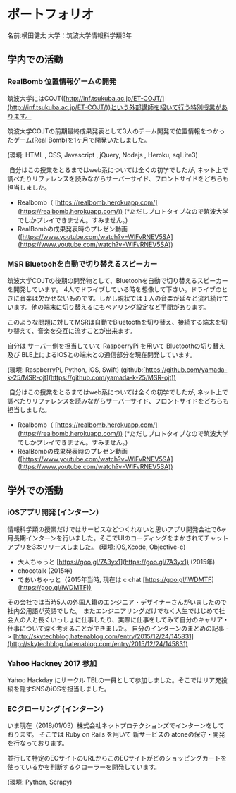 # ポートフォリオ
名前:横田健太
大学：筑波大学情報科学類3年

## 学内での活動

### RealBomb 位置情報ゲームの開発 
筑波大学にはCOJT([http://inf.tsukuba.ac.jp/ET-COJT/](http://inf.tsukuba.ac.jp/ET-COJT/))という外部講師を招いて行う特別授業があります。

筑波大学COJTの前期最終成果発表として3人のチーム開発で位置情報をつかったゲーム(Real Bomb)を1ヶ月で開発いたしました。

(環境: HTML , CSS, Javascript , jQuery, Nodejs , Heroku, sqlLite3)

 自分はこの授業をとるまではweb系については全くの初学でしたが, ネット上で調べたりリファレンスを読みながらサーバーサイド、フロントサイドをどちらも担当しました。


* Realbomb（ [https://realbomb.herokuapp.com/](https://realbomb.herokuapp.com/)) (*ただしプロトタイプなので筑波大学でしかプレイできません。すみません。)
* RealBombの成果発表時のプレゼン動画([https://www.youtube.com/watch?v=WlFvRNEV5SA](https://www.youtube.com/watch?v=WlFvRNEV5SA))

### MSR Bluetoohを自動で切り替えるスピーカー 
筑波大学COJTの後期の開発物として、Bluetoohを自動で切り替えるスピーカーを開発しています。
4人でドライブしている時を想像して下さい。ドライブのときに音楽は欠かせないものです。しかし現状では１人の音楽が延々と流れ続けています。他の端末に切り替えるにもペアリング設定など手間があります。

このような問題に対してMSRは自動でBluetoothを切り替え、接続する端末を切り替えて、音楽を交互に流すことが出来ます。

自分は サーバー側を担当していて RaspberryPi を用いて Bluetoothの切り替え 及び BLE上によるiOSとの端末との通信部分を現在開発しています。

(環境: RaspberryPi, Python, iOS, Swift)
(github:[https://github.com/yamada-k-25/MSR-ojt](https://github.com/yamada-k-25/MSR-ojt)) 

 自分はこの授業をとるまではweb系については全くの初学でしたが, ネット上で調べたりリファレンスを読みながらサーバーサイド、フロントサイドをどちらも担当しました。


* Realbomb（ [https://realbomb.herokuapp.com/](https://realbomb.herokuapp.com/)) (*ただしプロトタイプなので筑波大学でしかプレイできません。すみません。)
* RealBombの成果発表時のプレゼン動画([https://www.youtube.com/watch?v=WlFvRNEV5SA](https://www.youtube.com/watch?v=WlFvRNEV5SA))


## 学外での活動
### iOSアプリ開発 (インターン）
情報科学類の授業だけではサービスなどつくれないと思いアプリ開発会社で6ヶ月長期インターンを行いました。そこでUIのコーディングをまかされてチャットアプリを3本リリースしました。 (環境:iOS,Xcode, Objective-c)

* 大人ちゃっと [https://goo.gl/7A3yx1](https://goo.gl/7A3yx1) (2015年)
* chocotalk  (2015年)
* であいちゃっと（2015年当時, 現在は c chat [https://goo.gl/iWDMTF](https://goo.gl/iWDMTF))

その会社では当時5人の外国人籍のエンジニア・デザイナーさんがいましたので社内公用語が英語でした。 またエンジニアリングだけでなく人生ではじめて社会人の人と長くいっしょに仕事したり、実際に仕事をしてみて自分のキャリア・仕事について深く考えることができました。 自分のインターンのまとめの記事 -> [http://skytechblog.hatenablog.com/entry/2015/12/24/145831](http://skytechblog.hatenablog.com/entry/2015/12/24/145831)

### Yahoo Hackney 2017 参加 
Yahoo Hackday にサークル TELの一員として参加しました。そこではリア充投稿を隠すSNSのiOSを担当しました。

### ECクローリング (インターン）

いま現在（2018/01/03）株式会社ネットプロテクションズでインターンをしております。
そこでは Ruby on Rails を用いて 新サービスの atoneの保守・開発を行なっております。

並行して特定のECサイトのURLからこのECサイトがどのショッピングカートを使っているかを判断するクローラーを開発しています。

(環境: Python, Scrapy)
	
	



